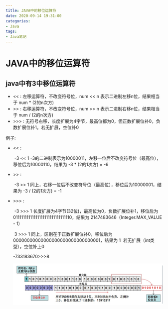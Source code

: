 ```yaml
---
title: JAVA中的移位运算符
date: 2020-09-14 19:31:00
categories:
- Java
tags:
- Java笔记
---
```


# JAVA中的移位运算符

## java中有3中移位运算符

* <<  :  左移运算符，不改变符号位，num << n 表示二进制左移n位，结果相当于 num * (2的n次方)
* \>>  :  右移运算符，不改变符号位，num >> n 表示二进制右移n位，结果相当于 num / (2的n次方)
* \>>> : 无符号右移，长度扩展为4字节，最高位都为0，但正数扩展位补0，负数扩展位补1。若无扩展，空位补0 

例子:

* <<  :

    ​		-3 << 1
    ​		-3的二进制表示为10000011，左移一位后不改变符号位（最高位），移位后为10000110，结果为 -3 * (2的1次方)  =  -6

* \>>  :

  ​		-3 >> 1
  ​		同上，右移一位后不改变符号位（最高位），移位后为10000001，结果为 -3 / (2的1次方)  =  -1
  
* \>>> :

  ​		-3 >>> 1
  长度扩展为4字节(32位)，最高位为0，负数扩展位补1，移位后为01111111111111111111111111111110，结果为 2147483646（Integer.MAX_VALUE - 1）
  
  ​		3 >>> 1
  ​		同上，区别在于正数扩展位补0，移位后为00000000000000000000000000000001，结果为 1
  ​		若无扩展（int类型），空位补上0
  
  -733183670>>>8
  
  ![](/img/Java/ex1.png)